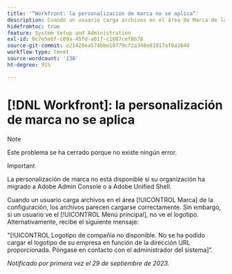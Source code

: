 ```yaml
---
title: '“Workfront: la personalización de marca no se aplica”'
description: Cuando un usuario carga archivos en el área de Marca de la configuración, los archivos parecen cargarse correctamente. Sin embargo, si un usuario ve el menú principal, no ve el logotipo. Alternativamente, recibe un mensaje de error.
hidefromtoc: true
feature: System Setup and Administration
exl-id: 0c7e5ebf-c09a-45fd-a017-c1607cef8b78
source-git-commit: e21428ea574bbe10779cf2a348e01917af0a2640
workflow-type: tm+mt
source-wordcount: '138'
ht-degree: 91%

---
```


# [!DNL Workfront]: la personalización de marca no se aplica

>[!NOTE]
>
>Este problema se ha cerrado porque no existe ningún error.

>[!IMPORTANT]
>
>La personalización de marca no está disponible si su organización ha migrado a Adobe Admin Console o a Adobe Unified Shell.

Cuando un usuario carga archivos en el área [!UICONTROL Marca] de la configuración, los archivos parecen cargarse correctamente. Sin embargo, si un usuario ve el [!UICONTROL Menú principal], no ve el logotipo. Alternativamente, recibe el siguiente mensaje:

&quot;[!UICONTROL Logotipo de compañía no disponible. No se ha podido cargar el logotipo de su empresa en función de la dirección URL proporcionada. Póngase en contacto con el administrador del sistema]”.

_Notificado por primera vez el 29 de septiembre de 2023._
